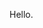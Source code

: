 Hello.

<!---
Kotovicov/Kotovicov is a ✨ special ✨ repository because its `README.md` (this file) appears on your GitHub profile.
You can click the Preview link to take a look at your changes.
--->

